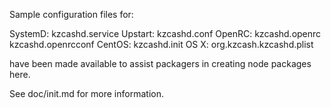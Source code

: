 Sample configuration files for:

SystemD: kzcashd.service
Upstart: kzcashd.conf
OpenRC:  kzcashd.openrc
         kzcashd.openrcconf
CentOS:  kzcashd.init
OS X:    org.kzcash.kzcashd.plist

have been made available to assist packagers in creating node packages here.

See doc/init.md for more information.
